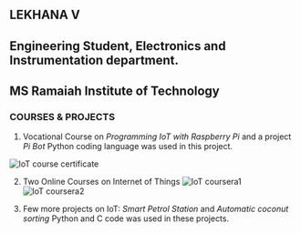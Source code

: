 ## **LEKHANA V**
## Engineering Student, Electronics and Instrumentation department.
## MS Ramaiah Institute of Technology
### **COURSES & PROJECTS**
1. Vocational Course on _Programming IoT with Raspberry Pi_ and a project _Pi Bot_
Python coding language was used in this project.

![IoT course certificate](https://user-images.githubusercontent.com/76806858/103402705-93ec6f00-4b73-11eb-99c6-29b3bab24645.jpg)

2. Two Online Courses on Internet of Things 
![IoT coursera1](https://user-images.githubusercontent.com/76806858/103403050-df534d00-4b74-11eb-9747-7fa997c4eab6.png)
![IoT coursera2](https://user-images.githubusercontent.com/76806858/103403131-29d4c980-4b75-11eb-839c-f7a8eea7c3f6.png)

3. Few more projects on IoT: _Smart Petrol Station_ and _Automatic coconut sorting_ 
Python and C code was used in these projects.





